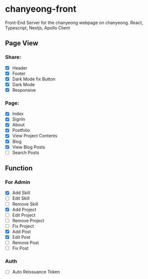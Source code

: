 # chanyeong-front

Front-End Server for the chanyeong webpage on chanyeong. React, Typescript, Nextjs, Apollo Client

## Page View

### Share:

- [x] Header
- [x] Footer
- [x] Dark Mode fix Button
- [x] Dark Mode
- [x] Responsive

### Page:

- [x] Index
- [x] SignIn
- [x] About
- [x] Postfolio
- [x] View Project Contents
- [x] Blog
- [x] View Blog Posts
- [ ] Search Posts

## Function

### For Admin

- [x] Add Skill
- [ ] Edit Skill
- [ ] Remove Skill
- [x] Add Project
- [ ] Edit Project
- [ ] Remove Project
- [ ] Fix Project
- [x] Add Post
- [x] Edit Post
- [ ] Remove Post
- [ ] Fix Post

### Auth

- [ ] Auto Reissuance Token





